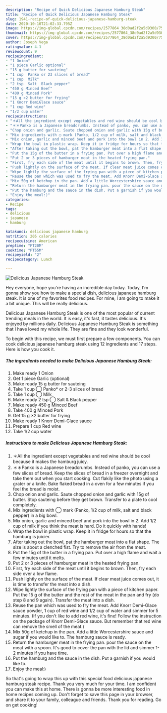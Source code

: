 ```yaml
---
description: "Recipe of Quick Delicious Japanese Hamburg Steak"
title: "Recipe of Quick Delicious Japanese Hamburg Steak"
slug: 1941-recipe-of-quick-delicious-japanese-hamburg-steak
date: 2020-10-10T21:02:33.795Z
image: https://img-global.cpcdn.com/recipes/2577864_38d0ad2f2a5d9300/751x532cq70/delicious-japanese-hamburg-steak-recipe-main-photo.jpg
thumbnail: https://img-global.cpcdn.com/recipes/2577864_38d0ad2f2a5d9300/751x532cq70/delicious-japanese-hamburg-steak-recipe-main-photo.jpg
cover: https://img-global.cpcdn.com/recipes/2577864_38d0ad2f2a5d9300/751x532cq70/delicious-japanese-hamburg-steak-recipe-main-photo.jpg
author: Joseph Vega
ratingvalue: 4.1
reviewcount: 9
recipeingredient:
- "1 Onion"
- "1 piece Garlic optional"
- "15 g butter for sauteing"
- "1 cup  Panko or 23 slices of bread"
- "1 cup  Milk"
- "2 tsp  Salt  Black pepper"
- "450 g Minced Beef"
- "400 g Minced Pork"
- "15 g ×2 butter for frying"
- "1 Knorr DemiGlace sauce"
- "1 cup Red wine"
- "1/2 cup water"
recipeinstructions:
- "＊All the ingredient except vegetables and red wine should be cool because it makes the hamburg juicy."
- "＊＊Panko is a Japanese breadcrumbs. Instead of panko, you can use a few slices of bread. Keep the slices of bread in a freezer overnight and take them out when you start cooking. Cut flakily like the photo using a grater or a knife. Bake flaked bread in a oven for a few minutes if you feel the bread is moist."
- "Chop onion and garlic. Saute chopped onion and garlic with 15g of butter. Stop sauteing before they get brown. Transfer to a plate to cool completely."
- "Mix ingredients with ◯ mark (Panko, 1/2 cup of milk, salt and black pepper) in a big bowl."
- "Mix onion, garlic and minced beef and pork into the bowl in 2. Add 1/2 cup of milk if you think the meat is hard. Do it quickly with hands!"
- "Wrap the bowl in plastic wrap. Keep it in fridge for hours so that the hamburg is juicier."
- "After taking out the bowl, pat the hamburger meat into a flat shape. The size is about a clenched fist. Try to remove the air from the meat."
- "Put the 15g of the butter in a frying pan. Put over a high flame and wait a few minutes until it melts."
- "Put 2 or 3 pieces of hamburger meat in the heated frying pan."
- "First, fry each side of the meat until it begins to brown. Then, fry each side over a low flame."
- "Push lightly on the surface of the meat. If clear meat juice comes out, it is time to transfer the meat into a dish."
- "Wipe lightly the surface of the frying pan with a piece of kitchen paper. Put the 15 g of the butter and the rest of the meat in the pan and fry (do step 8 and 9 again). Transfer the meat into a dish."
- "Reuse the pan which was used to fry the meat. Add Knorr Demi-Glace sauce powder, 1 cup of red wine and 1/2 cup of water and simmer for 5 minutes. (If you don&#39;t like to add red wine, it&#39;s fine! Follow the instruction on the package of Knorr Demi-Glace sauce. But remember that red wine can remove the smell of the meat.)"
- "Mix 50g of ketchup in the pan. Add a little Worcestershire sauce and sugar if you would like to. The hamburg sauce is ready."
- "Return the hamburger meat in the frying pan. pour the sauce on the meat with a spoon. It&#39;s good to cover the pan with the lid and simmer 1-2 minutes if you have time."
- "Put the hamburg and the sauce in the dish. Put a garnish if you would like to."
- "Enjoy the meal:)"
categories:
- Recipe
tags:
- delicious
- japanese
- hamburg

katakunci: delicious japanese hamburg 
nutrition: 205 calories
recipecuisine: American
preptime: "PT20M"
cooktime: "PT55M"
recipeyield: "2"
recipecategory: Lunch

---
```



![Delicious Japanese Hamburg Steak](https://img-global.cpcdn.com/recipes/2577864_38d0ad2f2a5d9300/751x532cq70/delicious-japanese-hamburg-steak-recipe-main-photo.jpg)

Hey everyone, hope you're having an incredible day today. Today, I'm gonna show you how to make a special dish, delicious japanese hamburg steak. It is one of my favorites food recipes. For mine, I am going to make it a bit unique. This will be really delicious.



Delicious Japanese Hamburg Steak is one of the most popular of current trending meals in the world. It is easy, it's fast, it tastes delicious. It's enjoyed by millions daily. Delicious Japanese Hamburg Steak is something that I have loved my whole life. They are fine and they look wonderful.


To begin with this recipe, we must first prepare a few components. You can cook delicious japanese hamburg steak using 12 ingredients and 17 steps. Here is how you cook it.

<!--inarticleads1-->

##### The ingredients needed to make Delicious Japanese Hamburg Steak:

1. Make ready 1 Onion
1. Get 1 piece Garlic (optional)
1. Make ready 15 g butter for sauteing
1. Take 1 cup ◯ Panko* or 2-3 slices of bread
1. Take 1 cup ◯ Milk
1. Make ready 2 tsp ◯ Salt &amp; Black pepper
1. Make ready 450 g Minced Beef
1. Take 400 g Minced Pork
1. Get 15 g ×2 butter for frying
1. Make ready 1 Knorr Demi-Glace sauce
1. Prepare 1 cup Red wine
1. Take 1/2 cup water




<!--inarticleads2-->

##### Instructions to make Delicious Japanese Hamburg Steak:

1. ＊All the ingredient except vegetables and red wine should be cool because it makes the hamburg juicy.
1. ＊＊Panko is a Japanese breadcrumbs. Instead of panko, you can use a few slices of bread. Keep the slices of bread in a freezer overnight and take them out when you start cooking. Cut flakily like the photo using a grater or a knife. Bake flaked bread in a oven for a few minutes if you feel the bread is moist.
1. Chop onion and garlic. Saute chopped onion and garlic with 15g of butter. Stop sauteing before they get brown. Transfer to a plate to cool completely.
1. Mix ingredients with ◯ mark (Panko, 1/2 cup of milk, salt and black pepper) in a big bowl.
1. Mix onion, garlic and minced beef and pork into the bowl in 2. Add 1/2 cup of milk if you think the meat is hard. Do it quickly with hands!
1. Wrap the bowl in plastic wrap. Keep it in fridge for hours so that the hamburg is juicier.
1. After taking out the bowl, pat the hamburger meat into a flat shape. The size is about a clenched fist. Try to remove the air from the meat.
1. Put the 15g of the butter in a frying pan. Put over a high flame and wait a few minutes until it melts.
1. Put 2 or 3 pieces of hamburger meat in the heated frying pan.
1. First, fry each side of the meat until it begins to brown. Then, fry each side over a low flame.
1. Push lightly on the surface of the meat. If clear meat juice comes out, it is time to transfer the meat into a dish.
1. Wipe lightly the surface of the frying pan with a piece of kitchen paper. Put the 15 g of the butter and the rest of the meat in the pan and fry (do step 8 and 9 again). Transfer the meat into a dish.
1. Reuse the pan which was used to fry the meat. Add Knorr Demi-Glace sauce powder, 1 cup of red wine and 1/2 cup of water and simmer for 5 minutes. (If you don&#39;t like to add red wine, it&#39;s fine! Follow the instruction on the package of Knorr Demi-Glace sauce. But remember that red wine can remove the smell of the meat.)
1. Mix 50g of ketchup in the pan. Add a little Worcestershire sauce and sugar if you would like to. The hamburg sauce is ready.
1. Return the hamburger meat in the frying pan. pour the sauce on the meat with a spoon. It&#39;s good to cover the pan with the lid and simmer 1-2 minutes if you have time.
1. Put the hamburg and the sauce in the dish. Put a garnish if you would like to.
1. Enjoy the meal:)




So that's going to wrap this up with this special food delicious japanese hamburg steak recipe. Thank you very much for your time. I am confident you can make this at home. There is gonna be more interesting food in home recipes coming up. Don't forget to save this page in your browser, and share it to your family, colleague and friends. Thank you for reading. Go on get cooking!
